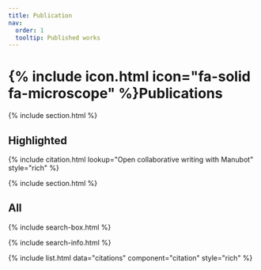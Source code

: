 ```yaml
---
title: Publication
nav:
  order: 1
  tooltip: Published works
---
```


# {% include icon.html icon="fa-solid fa-microscope" %}Publications


{% include section.html %}

## Highlighted

{% include citation.html lookup="Open collaborative writing with Manubot" style="rich" %}

{% include section.html %}

## All

{% include search-box.html %}

{% include search-info.html %}

{% include list.html data="citations" component="citation" style="rich" %}
